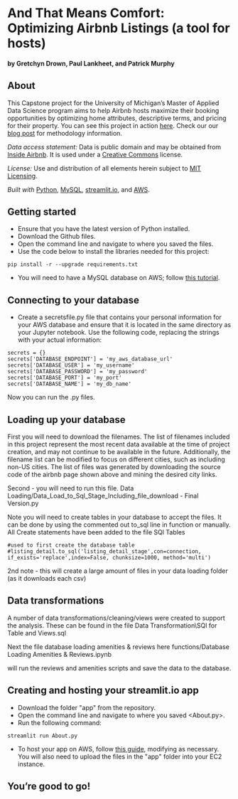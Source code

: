 # And That Means Comfort: Optimizing Airbnb Listings (a tool for hosts)
#### by Gretchyn Drown, Paul Lankheet, and Patrick Murphy

## About
This Capstone project for the University of Michigan’s Master of Applied Data Science program aims to help Airbnb hosts maximize their booking opportunities by optimizing home attributes, descriptive terms, and pricing for their property. You can see this project in action [here](https://drive.google.com/file/d/1gWuza5l8nYSvGN-PuInj8UbI-9S4kqof/view?usp=share_link). Check our our [blog post]() for methodology information.

_Data access statement:_ Data is public domain and may be obtained from [Inside Airbnb](http://insideairbnb.com/get-the-data/). It is used under a [Creative Commons](https://creativecommons.org/licenses/by/4.0/) license.

_License:_ Use and distribution of all elements herein subject to [MIT Licensing](https://choosealicense.com/licenses/mit/).

_Built with_ [Python](https://www.python.org/), [MySQL](https://www.mysql.com/), [streamlit.io](https://streamlit.io/), and [AWS](https://aws.amazon.com/).

## Getting started
* Ensure that you have the latest version of Python installed.
* Download the Github files.
* Open the command line and navigate to where you saved the files.
* Use the code below to install the libraries needed for this project:
```
pip install -r --upgrade requirements.txt
```
* You will need to have a MySQL database on AWS; follow [this tutorial](https://aws.amazon.com/getting-started/hands-on/create-mysql-db/).


## Connecting to your database
* Create a secretsfile.py file that contains your personal information for your AWS database and ensure that it is located in the same directory as your Jupyter notebook. Use the following code, replacing the strings with your actual information:
```
secrets = {}
secrets['DATABASE_ENDPOINT'] = 'my_aws_database_url'
secrets['DATABASE_USER'] = 'my_username'
secrets['DATABASE_PASSWORD'] = 'my_password'
secrets['DATABASE_PORT'] = 'my_port'
secrets['DATABASE_NAME'] = 'my_db_name'
```
Now you can run the .py files.

## Loading up your database
First you will need to download the filenames.  The list of filenames included in this project represent the most recent data available at the time of project creation, and may not continue to be available in the future. Additionally, the filename list can be modified to focus on different cities, such as including non-US cities.  The list of files was generated by downloading the source code of the airbnb page shown above and mining the desired city links.

Second - you will need to run this file.
Data Loading/Data_Load_to_Sql_Stage_Including_file_download - Final Version.py

Note you will need to create tables in your database to accept the files.  It can be done by using the commented out to_sql line in function or manually. All Create statements have been added to the file SQl Tables

    #used to first create the database table
    #listing_detail.to_sql('listing_detail_stage',con=connection, if_exists='replace',index=False, chunksize=1000, method='multi')

2nd note - this will create a large amount of files in your data loading folder (as it downloads each csv)

## Data transformations
A number of data transformations/cleaning/views were created to support the analysis.  These can be found in the file
Data Transformation\SQl for Table and Views.sql

Next the file database loading amenities & reviews here
functions/Database Loading Amenities & Reviews.ipynb

will run the reviews and amenities scripts and save the data to the database.


## Creating and hosting your streamlit.io app
* Download the folder "app" from the repository.
* Open the command line and navigate to where you saved <About.py>.
* Run the following command:
```
streamlit run About.py
```
* To host your app on AWS, follow [this guide](https://towardsdatascience.com/how-to-deploy-a-streamlit-app-using-an-amazon-free-ec2-instance-416a41f69dc3), modifying as necessary. You will also need to upload the files in the "app" folder into your EC2 instance.

## You’re good to go!
